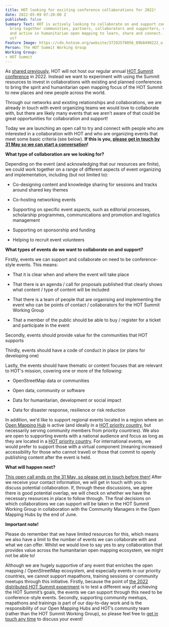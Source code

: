 ```yaml
---
title: HOT looking for exciting conference collaborations for 2022!
date: 2022-05-09 07:20:00 Z
published: false
Summary Text: HOT is actively looking to collaborate on and support conferences that
  bring together communities, partners, collaborators and supporters, committed to
  and active in humanitarian open mapping to learn, share and connect. Can you help
  us?
Feature Image: https://cdn.hotosm.org/website/37292578056_09b8490222_o.jpg
Person: The HOT Summit Working Group
Working Group:
- HOT Summit
---
```


As [shared previously](https://www.hotosm.org/updates/update-on-the-2022-and-2023-summits/), HOT will not host our regular annual [HOT Summit conference](https://summit.hotosm.org/) in 2022. Instead we want to experiment with using the Summit resources to invest in collaborations with existing and planned conferences to bring the spirit and humanitarian open mapping focus of the HOT Summit to new places and new people across the world.

Through our networks and existing relationships and collaborations, we are already in touch with event organizing teams we would love to collaborate with, but there are likely many events that we aren’t aware of that could be great opportunities for collaboration and support!

Today we are launching an open call to try and connect with people who are interested in a collaboration with HOT and who are organizing events that meet some basic criteria (see below). **If this is you, [please get in touch by 31 May so we can start a conversation](https://forms.gle/ton53h4gUD5VTqQC9)!**

**What type of collaboration are we looking for?**

Depending on the event (and acknowledging that our resources are finite), we could work together on a range of different aspects of event organizing and implementation, including (but not limited to):

* Co-designing content and knowledge sharing for sessions and tracks around shared key themes

* Co-hosting networking events

* Supporting on specific event aspects, such as editorial processes, scholarship programmes, communications and promotion and logistics management

* Supporting on sponsorship and funding

* Helping to recruit event volunteers

**What types of events do we want to collaborate on and support?**

Firstly, events we can support and collaborate on need to be conference-style events. This means:

* That it is clear when and where the event will take place

* That there is an agenda / call for proposals published that clearly shows what content / type of content will be included

* That there is a team of people that are organising and implementing the event who can be points of contact / collaborators for the HOT Summit Working Group

* That a member of the public should be able to buy / register for a ticket and participate in the event

Secondly, events should provide value for the communities that HOT supports

Thirdly, events should have a code of conduct in place (or plans for developing one)

Lastly, the events should have thematic or content focuses that are relevant to HOT's mission, covering one or more of the following:

* OpenStreetMap data or communities

* Open data, community or software

* Data for humanitarian, development or social impact

* Data for disaster response, resilience or risk reduction

In addition, we'd like to support regional events located in a region where an [Open Mapping Hub](https://www.hotosm.org/hubs/) is active (and ideally in a [HOT priority country](https://wiki.openstreetmap.org/wiki/Humanitarian_OSM_Team/Priority_countries), but necessarily serving community members from priority countries). We also are open to supporting events with a national audience and focus as long as they are located in a [HOT priority country](https://wiki.openstreetmap.org/wiki/Humanitarian_OSM_Team/Priority_countries). For international events, we would prefer to support those with a virtual component (meaning increased accessibility for those who cannot travel) or those that commit to openly publishing content after the event is held.

**What will happen next?**

[This open call ends on the 31 May, so please get in touch before then!](https://forms.gle/ton53h4gUD5VTqQC9) After we receive your contact information, we will get in touch with you to discuss potential collaboration. If, through these discussions, we agree there is good potential overlap, we will check on whether we have the necessary resources in place to follow through. The final decisions on which collaborations we can support will be taken in the HOT Summit Working Group in collaboration with the Community Managers in the Open Mapping Hubs by the end of June.

**Important note!**

Please do remember that we have limited resources for this, which means we also have a limit to the number of events we can collaborate with and what we can offer. Whilst we would love to say yes to any collaboration that provides value across the humanitarian open mapping ecosystem, we might not be able to!

Although we are hugely supportive of any event that enriches the open mapping / OpenStreetMap ecosystem, and especially events in our priority countries, we cannot support mapathons, training sessions or community meetups through this initiative.  Firstly, because the point of [the 2022 distributed HOT Summit experiment](https://www.hotosm.org/updates/update-on-the-2022-and-2023-summits/) is to test a different way of achieving the HOT Summit’s goals, the events we can support through this need to be conference-style events. Secondly, supporting community meetups, mapathons and trainings is part of our day-to-day work and is the responsibility of our Open Mapping Hubs and HOT’s community team (rather than the HOT Summit Working Group), so please feel free to [get in touch any time](https://www.hotosm.org/contact) to discuss your event!